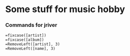# Some stuff for music hobby

### Commands for jriver
```
=fixcase([artist])
=fixcase([album])
=RemoveLeft([artist], 3)
=RemoveLeft([name], 3)
```
